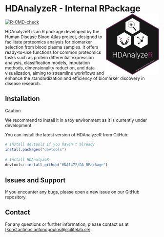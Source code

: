 # HDAnalyzeR - Internal RPackage <img src="man/figures/logo.png" align="right" height="200" alt="" />
[![R-CMD-check](https://github.com/HDA1472/DA_RPackage/actions/workflows/R-CMD-check.yaml/badge.svg)](https://github.com/HDA1472/DA_RPackage/actions/workflows/R-CMD-check.yaml)

HDAnalyzeR is an R package developed by the Human Disease Blood Atlas project, designed to facilitate proteomics analysis for biomarker selection from blood plasma samples. It offers ready-to-use functions for common proteomics tasks such as protein differential expression analysis, classification models, imputation methods, dimensionality reduction, and data visualization, aiming to streamline workflows and enhance the standardization and efficiency of biomarker discovery in disease research.

## Installation

> [!CAUTION]
> We recommend to install it in a toy environment as it is currently under development.

You can install the latest version of HDAnalyzeR from GitHub:

```r
# Install devtools if you haven't already
install.packages("devtools")

# Install HDAnalyzeR
devtools::install_github("HDA1472/DA_RPackage")
```

## Issues and Support
If you encounter any bugs, please open a new issue on our GitHub repository.

## Contact
For any questions or further information, please contact us at [konstantinos.antonopoulos@scilifelab.se].

